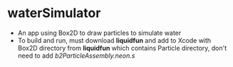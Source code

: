 # waterSimulator
- An app using Box2D to draw particles to simulate water
- To build and run, must download **liquidfun** and add to Xcode with Box2D directory from **liquidfun** which contains Particle directory, don't need to add *b2ParticleAssembly.neon.s*
